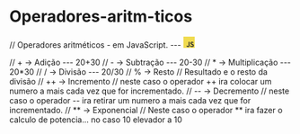 # Operadores-aritm-ticos

//  Operadores aritméticos - em JavaScript. --- <code><a target="_blank" rel="noopener noreferrer nofollow" href="https://raw.githubusercontent.com/github/explore/80688e429a7d4ef2fca1e82350fe8e3517d3494d/topics/javascript/javascript.png"><img height="20" src="https://raw.githubusercontent.com/github/explore/80688e429a7d4ef2fca1e82350fe8e3517d3494d/topics/javascript/javascript.png" style="max-width: 100%;"></a></code>


//  +  -> Adição          ---  20+30
//  -  -> Subtração       ---  20-30
//  *  -> Multiplicação   ---  20*30
//  /  -> Divisão         ---  20/30
//  %  -> Resto           // Resultado e o resto da divisão
//  ++ -> Incremento      // neste caso o operador ++ ira colocar um numero a mais cada vez que for incrementado.
//  -- -> Decremento      // neste caso o operador -- ira retirar um numero a mais cada vez que for incrementado.
//  ** -> Exponencial     // Neste caso o operador ** ira fazer o calculo de potencia... no caso 10 elevador a 10
